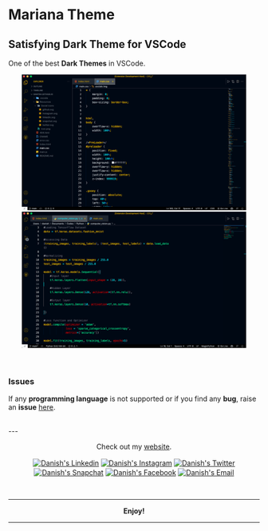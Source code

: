 # **Mariana Theme**
## Satisfying Dark Theme for VSCode

One of the best **Dark Themes** in VSCode. 

<p align="center">
  <img src="Resources/css.png" width="450px" title="CSS">
  <img src="Resources/python.png" width="450px" alt="Python">
</p>

<br>

### Issues
If any **programming language** is not supported or if you find any **bug**, raise an **issue** [here](https://github.com/dan7sh/mariana-theme).

<br>
---

<br>
<p align="center">
Check out my <a href="https://danishansari.dev/">website</a>.
</p>

<p align="center">
<a href="https://www.linkedin.com/in/dan7sh/" target="_blank" rel="noopener noreferrer"><img align="center" src="https://raw.githubusercontent.com/dan7sh/dan7sh.github.io/b70aea8e5cf00416ce889a03d98651940f7a8351/Resources/Readme_icons/r_linkedin.svg" alt="Danish's Linkedin" height="40" width="40" /></a>
<a href="https://www.instagram.com/dan7sh_/" target="_blank" rel="noopener noreferrer"><img align="center" src="https://raw.githubusercontent.com/dan7sh/dan7sh.github.io/5b54c6cfa39eceda6dbce202a5b4a9162e22d504/Resources/Readme_icons/r_instagram.svg" alt="Danish's Instagram" height="30" width="40"/></a>
<a href="https://twitter.com/dan7sh_" target="_blank" rel="noopener noreferrer"><img align="center" src="https://raw.githubusercontent.com/dan7sh/dan7sh.github.io/5b54c6cfa39eceda6dbce202a5b4a9162e22d504/Resources/Readme_icons/r_twitter.svg" alt="Danish's Twitter" height="30" width="40"/></a>
<a href="https://www.snapchat.com/add/dan4sh" target="_blank" rel="noopener noreferrer"><img align="center" src="https://raw.githubusercontent.com/dan7sh/dan7sh.github.io/5b54c6cfa39eceda6dbce202a5b4a9162e22d504/Resources/Readme_icons/r_snapchat.svg" alt="Danish's Snapchat" height="30" width="40"/></a>
<a href="https://www.facebook.com/dan7sh/" target="_blank" rel="noopener noreferrer"><img align="center" src="https://raw.githubusercontent.com/dan7sh/dan7sh.github.io/5b54c6cfa39eceda6dbce202a5b4a9162e22d504/Resources/Readme_icons/r_facebook.svg" alt="Danish's Facebook" height="28" width="40"/></a>
<a href="mailto: aaansaridan@gmail.com" target="_blank" rel="noopener noreferrer"><img align="center" src="https://raw.githubusercontent.com/dan7sh/dan7sh.github.io/9adf6e7ee4b92ac6e6a266faf4fa8ecf92201b4f/Resources/Readme_icons/r_gmail.svg" alt="Danish's Email" height="36" width="40"/></a>
</p>
<br>

---
<p align="center">
<b>Enjoy!</b>
</p>

---